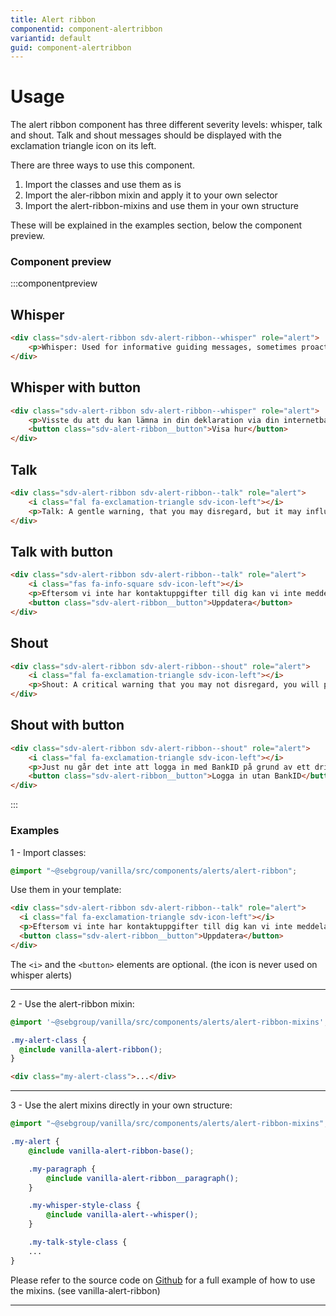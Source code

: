 ```yaml
---
title: Alert ribbon
componentid: component-alertribbon
variantid: default
guid: component-alertribbon
---
```


# Usage
The alert ribbon component has three different severity levels: whisper, talk and shout. Talk and shout messages should be displayed with the exclamation triangle icon on its left.

There are three ways to use this component.

1. Import the classes and use them as is
2. Import the aler-ribbon mixin and apply it to your own selector
3. Import the alert-ribbon-mixins and use them in your own structure

These will be explained in the examples section, below the component preview.

### Component preview

:::componentpreview

## Whisper

```html
<div class="sdv-alert-ribbon sdv-alert-ribbon--whisper" role="alert">
    <p>Whisper: Used for informative guiding messages, sometimes proactive advice. Display color is purple.</p>
</div>
```
## Whisper with button

```html
<div class="sdv-alert-ribbon sdv-alert-ribbon--whisper" role="alert">
    <p>Visste du att du kan lämna in din deklaration via din internetbank?</p>
    <button class="sdv-alert-ribbon__button">Visa hur</button>
</div>
```

## Talk

```html
<div class="sdv-alert-ribbon sdv-alert-ribbon--talk" role="alert">
    <i class="fal fa-exclamation-triangle sdv-icon-left"></i>
    <p>Talk: A gentle warning, that you may disregard, but it may influence the experience.. Display colour is yellow.</p>
</div>
```

## Talk with button

```html
<div class="sdv-alert-ribbon sdv-alert-ribbon--talk" role="alert">
    <i class="fas fa-info-square sdv-icon-left"></i>
    <p>Eftersom vi inte har kontaktuppgifter till dig kan vi inte meddela dig när ordern är behandlad. Uppdatera gärna dina kontaktuppgifter.</p>
    <button class="sdv-alert-ribbon__button">Uppdatera</button>
</div>
```
## Shout

```html
<div class="sdv-alert-ribbon sdv-alert-ribbon--shout" role="alert">
    <i class="fal fa-exclamation-triangle sdv-icon-left"></i>
    <p>Shout: A critical warning that you may not disregard, you will probably not be able to use the function. Display colour is red.</p>
</div>
```

## Shout with button

```html
<div class="sdv-alert-ribbon sdv-alert-ribbon--shout" role="alert">
    <i class="fal fa-exclamation-triangle sdv-icon-left"></i>
    <p>Just nu går det inte att logga in med BankID på grund av ett driftsproblem hos Finansiell ID-teknik. Detta drabbar alla svenska banker som använder BankID.</p>
    <button class="sdv-alert-ribbon__button">Logga in utan BankID</button>
</div>
```
:::

### Examples

1 - Import classes:

```scss
@import "~@sebgroup/vanilla/src/components/alerts/alert-ribbon";
````

Use them in your template:

```html
<div class="sdv-alert-ribbon sdv-alert-ribbon--talk" role="alert">
  <i class="fal fa-exclamation-triangle sdv-icon-left"></i>
  <p>Eftersom vi inte har kontaktuppgifter till dig kan vi inte meddela dig när ordern är behandlad. Uppdatera gärna dina kontaktuppgifter.</p>
  <button class="sdv-alert-ribbon__button">Uppdatera</button>
</div>
```

The `<i>` and the `<button>` elements are optional. (the icon is never used on whisper alerts)


---

2 - Use the alert-ribbon mixin:

```scss
@import '~@sebgroup/vanilla/src/components/alerts/alert-ribbon-mixins';

.my-alert-class {
  @include vanilla-alert-ribbon();
}
```

```html
<div class="my-alert-class">...</div>
```

---

3 - Use the alert mixins directly in your own structure:

```scss
@import "~@sebgroup/vanilla/src/components/alerts/alert-ribbon-mixins";

.my-alert {
    @include vanilla-alert-ribbon-base();

    .my-paragraph {
        @include vanilla-alert-ribbon__paragraph();
    }

    .my-whisper-style-class {
        @include vanilla-alert--whisper();
    }

    .my-talk-style-class {
    ...
}
```

Please refer to the source code on [Github](https://github.com/sebgroup/vanilla-pattern-library/blob/master/src/components/alerts/_alert-ribbon-mixins.scss) for a full example of how to use the mixins. (see vanilla-alert-ribbon)

---


